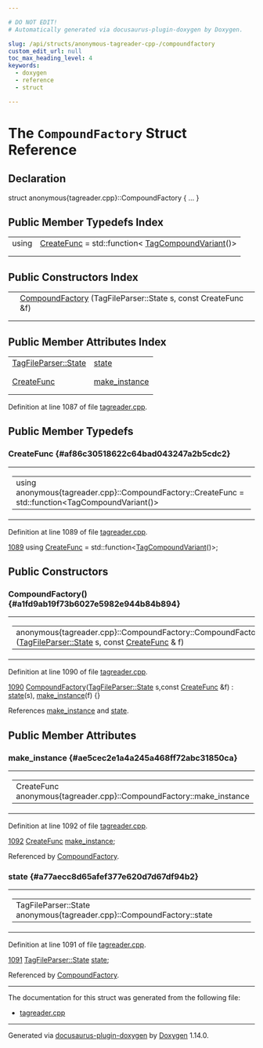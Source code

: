 ```yaml
---

# DO NOT EDIT!
# Automatically generated via docusaurus-plugin-doxygen by Doxygen.

slug: /api/structs/anonymous-tagreader-cpp-/compoundfactory
custom_edit_url: null
toc_max_heading_level: 4
keywords:
  - doxygen
  - reference
  - struct

---
```


<div class="doxyPage">

# The `CompoundFactory` Struct Reference



## Declaration

<div class="doxyDeclaration">
struct anonymous{tagreader.cpp}::CompoundFactory { ... }
</div>

## Public Member Typedefs Index

<table class="doxyMembersIndex">

<tr class="doxyMemberIndexItem">
<td class="doxyMemberIndexItemType" align="left" valign="top">using</td>
<td class="doxyMemberIndexItemName" align="left" valign="top"><a href="#af86c30518622c64bad043247a2b5cdc2">CreateFunc</a> = std::function&lt; <a href="/web-doxygen/docs/api/classes/anonymous-tagreader-cpp-/tagcompoundvariant">TagCompoundVariant</a>()&gt;</td>
</tr>
<tr class="doxyMemberIndexDescription">
<td class="doxyMemberIndexDescriptionLeft"></td>
<td class="doxyMemberIndexDescriptionRight">
</td>
</tr>
<tr class="doxyMemberIndexSeparator">
<td class="doxyMemberIndexSeparator" colspan="2"></td>
</tr>

</table>

## Public Constructors Index

<table class="doxyMembersIndex">

<tr class="doxyMemberIndexItem">
<td class="doxyMemberIndexItemType" align="left" valign="top"></td>
<td class="doxyMemberIndexItemName" align="left" valign="top"><a href="#a1fd9ab19f73b6027e5982e944b84b894">CompoundFactory</a> (TagFileParser::State s, const CreateFunc &amp;f)</td>
</tr>
<tr class="doxyMemberIndexDescription">
<td class="doxyMemberIndexDescriptionLeft"></td>
<td class="doxyMemberIndexDescriptionRight">
</td>
</tr>
<tr class="doxyMemberIndexSeparator">
<td class="doxyMemberIndexSeparator" colspan="2"></td>
</tr>

</table>

## Public Member Attributes Index

<table class="doxyMembersIndex">

<tr class="doxyMemberIndexItem">
<td class="doxyMemberIndexItemType" align="left" valign="top"><a href="/web-doxygen/docs/api/classes/anonymous-tagreader-cpp-/tagfileparser/#a7a2a20ef2fb10c1c35e093f0c3f41f85">TagFileParser::State</a></td>
<td class="doxyMemberIndexItemName" align="left" valign="top"><a href="#a77aecc8d65afef377e620d7d67df94b2">state</a></td>
</tr>
<tr class="doxyMemberIndexDescription">
<td class="doxyMemberIndexDescriptionLeft"></td>
<td class="doxyMemberIndexDescriptionRight">
</td>
</tr>
<tr class="doxyMemberIndexSeparator">
<td class="doxyMemberIndexSeparator" colspan="2"></td>
</tr>

<tr class="doxyMemberIndexItem">
<td class="doxyMemberIndexItemType" align="left" valign="top"><a href="#af86c30518622c64bad043247a2b5cdc2">CreateFunc</a></td>
<td class="doxyMemberIndexItemName" align="left" valign="top"><a href="#ae5cec2e1a4a245a468ff72abc31850ca">make_instance</a></td>
</tr>
<tr class="doxyMemberIndexDescription">
<td class="doxyMemberIndexDescriptionLeft"></td>
<td class="doxyMemberIndexDescriptionRight">
</td>
</tr>
<tr class="doxyMemberIndexSeparator">
<td class="doxyMemberIndexSeparator" colspan="2"></td>
</tr>

</table>


<p>Definition at line 1087 of file <a href="/web-doxygen/docs/api/files/src/tagreader-cpp">tagreader.cpp</a>.</p>


<div class="doxySectionDef">

## Public Member Typedefs

### CreateFunc {#af86c30518622c64bad043247a2b5cdc2}

<div class="doxyMemberItem">
<div class="doxyMemberProto">
<table class="doxyMemberLabels">
<tr class="doxyMemberLabels">
<td class="doxyMemberLabelsLeft">
<table class="doxyMemberName">
<tr>
<td class="doxyMemberName">using anonymous{tagreader.cpp}::CompoundFactory::CreateFunc =  std::function&lt;TagCompoundVariant()&gt;</td>
</tr>
</table>
</td>
</tr>
</table>
</div>
<div class="doxyMemberDoc">



<p>Definition at line 1089 of file <a href="/web-doxygen/docs/api/files/src/tagreader-cpp">tagreader.cpp</a>.</p>


<div class="doxyProgramListing">

<div class="doxyCodeLine"><span class="doxyLineNumber"><a href="#af86c30518622c64bad043247a2b5cdc2">1089</a></span><span class="doxyLineContent"><span class="doxyHighlight">  </span><span class="doxyHighlightKeyword">using </span><span class="doxyHighlight"><a href="#af86c30518622c64bad043247a2b5cdc2">CreateFunc</a> = std::function&lt;<a href="/web-doxygen/docs/api/classes/anonymous-tagreader-cpp-/tagcompoundvariant">TagCompoundVariant</a>()&gt;;</span></span></div>

</div>

</div>
</div>

</div>

<div class="doxySectionDef">

## Public Constructors

### CompoundFactory() {#a1fd9ab19f73b6027e5982e944b84b894}

<div class="doxyMemberItem">
<div class="doxyMemberProto">
<table class="doxyMemberLabels">
<tr class="doxyMemberLabels">
<td class="doxyMemberLabelsLeft">
<table class="doxyMemberName">
<tr>
<td class="doxyMemberName">anonymous{tagreader.cpp}::CompoundFactory::CompoundFactory (<a href="/web-doxygen/docs/api/classes/anonymous-tagreader-cpp-/tagfileparser/#a7a2a20ef2fb10c1c35e093f0c3f41f85">TagFileParser::State</a> s, const <a href="#af86c30518622c64bad043247a2b5cdc2">CreateFunc</a> &amp; f)</td>
</tr>
</table>
</td>
<td class="doxyMemberLabelsRight">
<span class="doxyMemberLabels">
<span class="doxyMemberLabel inline">inline</span>
</span>
</td>
</tr>
</table>
</div>
<div class="doxyMemberDoc">



<p>Definition at line 1090 of file <a href="/web-doxygen/docs/api/files/src/tagreader-cpp">tagreader.cpp</a>.</p>


<div class="doxyProgramListing">

<div class="doxyCodeLine"><span class="doxyLineNumber"><a href="#a1fd9ab19f73b6027e5982e944b84b894">1090</a></span><span class="doxyLineContent"><span class="doxyHighlight">  <a href="#a1fd9ab19f73b6027e5982e944b84b894">CompoundFactory</a>(<a href="/web-doxygen/docs/api/classes/anonymous-tagreader-cpp-/tagfileparser/#a7a2a20ef2fb10c1c35e093f0c3f41f85">TagFileParser::State</a> s,</span><span class="doxyHighlightKeyword">const</span><span class="doxyHighlight"> <a href="#af86c30518622c64bad043247a2b5cdc2">CreateFunc</a> &amp;f) : <a href="#a77aecc8d65afef377e620d7d67df94b2">state</a>(s), <a href="#ae5cec2e1a4a245a468ff72abc31850ca">make_instance</a>(f) {}</span></span></div>

</div>


<p>References <a href="#ae5cec2e1a4a245a468ff72abc31850ca">make_instance</a> and <a href="#a77aecc8d65afef377e620d7d67df94b2">state</a>.</p>

</div>
</div>

</div>

<div class="doxySectionDef">

## Public Member Attributes

### make\_instance {#ae5cec2e1a4a245a468ff72abc31850ca}

<div class="doxyMemberItem">
<div class="doxyMemberProto">
<table class="doxyMemberLabels">
<tr class="doxyMemberLabels">
<td class="doxyMemberLabelsLeft">
<table class="doxyMemberName">
<tr>
<td class="doxyMemberName">CreateFunc anonymous{tagreader.cpp}::CompoundFactory::make_instance</td>
</tr>
</table>
</td>
</tr>
</table>
</div>
<div class="doxyMemberDoc">



<p>Definition at line 1092 of file <a href="/web-doxygen/docs/api/files/src/tagreader-cpp">tagreader.cpp</a>.</p>


<div class="doxyProgramListing">

<div class="doxyCodeLine"><span class="doxyLineNumber"><a href="#ae5cec2e1a4a245a468ff72abc31850ca">1092</a></span><span class="doxyLineContent"><span class="doxyHighlight">  <a href="#af86c30518622c64bad043247a2b5cdc2">CreateFunc</a> <a href="#ae5cec2e1a4a245a468ff72abc31850ca">make_instance</a>;</span></span></div>

</div>


<p>Referenced by <a href="#a1fd9ab19f73b6027e5982e944b84b894">CompoundFactory</a>.</p>

</div>
</div>

### state {#a77aecc8d65afef377e620d7d67df94b2}

<div class="doxyMemberItem">
<div class="doxyMemberProto">
<table class="doxyMemberLabels">
<tr class="doxyMemberLabels">
<td class="doxyMemberLabelsLeft">
<table class="doxyMemberName">
<tr>
<td class="doxyMemberName">TagFileParser::State anonymous{tagreader.cpp}::CompoundFactory::state</td>
</tr>
</table>
</td>
</tr>
</table>
</div>
<div class="doxyMemberDoc">



<p>Definition at line 1091 of file <a href="/web-doxygen/docs/api/files/src/tagreader-cpp">tagreader.cpp</a>.</p>


<div class="doxyProgramListing">

<div class="doxyCodeLine"><span class="doxyLineNumber"><a href="#a77aecc8d65afef377e620d7d67df94b2">1091</a></span><span class="doxyLineContent"><span class="doxyHighlight">  <a href="/web-doxygen/docs/api/classes/anonymous-tagreader-cpp-/tagfileparser/#a7a2a20ef2fb10c1c35e093f0c3f41f85">TagFileParser::State</a> <a href="#a77aecc8d65afef377e620d7d67df94b2">state</a>;</span></span></div>

</div>


<p>Referenced by <a href="#a1fd9ab19f73b6027e5982e944b84b894">CompoundFactory</a>.</p>

</div>
</div>

</div>

<hr/>

The documentation for this struct was generated from the following file:

<ul>
<li><a href="/web-doxygen/docs/api/files/src/tagreader-cpp">tagreader.cpp</a></li>
</ul>

<hr/>

<p class="doxyGeneratedBy">Generated via <a href="https://github.com/xpack/docusaurus-plugin-doxygen">docusaurus-plugin-doxygen</a> by <a href="https://www.doxygen.nl">Doxygen</a> 1.14.0.</p>

</div>
